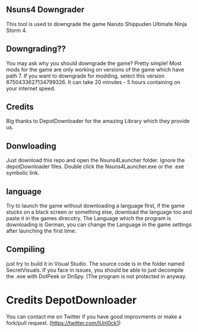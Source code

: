 ## Nsuns4 Downgrader
This tool is used to downgrade the game Naruto Shippuden Ultimate Ninja Storm 4. 

## Downgrading??
You may ask why you should downgrade the game? Pretty simple! Most mods for the game are only working on versions of the game which have path 7.
If you want to downgrade for modding, select this version 6750433627134799326. It can take 20 minutes - 5 hours containing on your internet speed.

## Credits
Big thanks to DepotDownloader for the amazing Library which they provide us.

## Donwloading
Just download this repo and open the Nsuns4Launcher folder. Ignore the depotDownloader files. Double click the Nsuns4Launcher.exe or the .exe symbolic link.

## language
Try to launch the game without downloading a language first, if the game stucks on a black screen or something else, download the language too and paste it in the games direcotry.
The Language which the program is downloading is German, you can change the Language in the game settings after launching the first time.

## Compiling
just try to build it in Visual Studio. The source code is in the folder named SecretVisuals. If you face in issues, you should be able to just decompile the .exe with DotPeek or DnSpy. (The program is not protected in anyway.

Credits
DepotDownloader
===============
You can contact me on Twitter if you have good improvments or make a fork/pull request. (https://twitter.com/IUnl0ck1)
